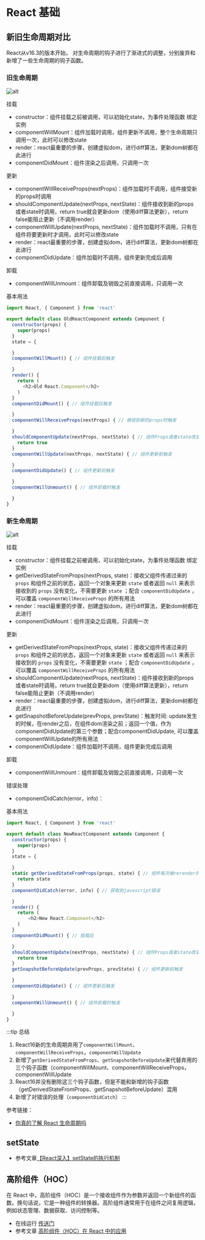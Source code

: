 # React 基础

## 新旧生命周期对比

React从v16.3的版本开始， 对生命周期的钩子进行了渐进式的调整，分别废弃和新增了一些生命周期的钩子函数。

### 旧生命周期

![alt](/oldLifeCycle.png)

挂载

* constructor：组件挂载之前被调用，可以初始化state，为事件处理函数 绑定实例
* componentWillMount：组件加载时调用，组件更新不调用，整个生命周期只调用一次，此时可以修改state
* render：react最重要的步骤，创建虚拟dom，进行diff算法，更新dom树都在此进行
* componentDidMount：组件渲染之后调用，只调用一次

更新

* componentWillReceiveProps(nextProps)：组件加载时不调用，组件接受新的props时调用
* shouldComponentUpdate(nextProps, nextState)：组件接收到新的props或者state时调用，return true就会更新dom（使用diff算法更新），return false能阻止更新（不调用render）
* componentWillUpdate(nextProps, nextState)：组件加载时不调用，只有在组件将要更新时才调用，此时可以修改state
* render：react最重要的步骤，创建虚拟dom，进行diff算法，更新dom树都在此进行
* componentDidUpdate：组件加载时不调用，组件更新完成后调用

卸载

* componentWillUnmount：组件卸载及销毁之前直接调用，只调用一次

基本用法

```js
import React, { Component } from 'react'

export default class OldReactComponent extends Component {
  constructor(props) {
    super(props)
  }
  state = {

  }
  componentWillMount() { // 组件挂载前触发

  }
  render() {
    return (
      <h2>Old React.Component</h2>
    )
  }
  componentDidMount() { // 组件挂载后触发

  }
  componentWillReceiveProps(nextProps) { // 接收到新的props时触发

  }
  shouldComponentUpdate(nextProps, nextState) { // 组件Props或者state改变时触发，true：更新，false：不更新
    return true
  }
  componentWillUpdate(nextProps, nextState) { // 组件更新前触发

  }
  componentDidUpdate() { // 组件更新后触发

  }
  componentWillUnmount() { // 组件卸载时触发

  }
}
```

### 新生命周期

![alt](/newLifeCycle.png)

挂载

* constructor：组件挂载之前被调用，可以初始化state，为事件处理函数 绑定实例
* getDerivedStateFromProps(nextProps, state)：接收父组件传递过来的 `props` 和组件之前的状态，返回一个对象来更新 `state` 或者返回 `null` 来表示接收到的 `props` 没有变化，不需要更新 `state` ；配合 `componentDidUpdate` ，可以覆盖 `componentWillReceiveProps` 的所有用法
* render：react最重要的步骤，创建虚拟dom，进行diff算法，更新dom树都在此进行
* componentDidMount：组件渲染之后调用，只调用一次

更新

* getDerivedStateFromProps(nextProps, state)：接收父组件传递过来的 `props` 和组件之前的状态，返回一个对象来更新 `state` 或者返回 `null` 来表示接收到的 `props` 没有变化，不需要更新 `state` ；配合 `componentDidUpdate` ，可以覆盖 `componentWillReceiveProps` 的所有用法
* shouldComponentUpdate(nextProps, nextState)：组件接收到新的props或者state时调用，return true就会更新dom（使用diff算法更新），return false能阻止更新（不调用render）
* render：react最重要的步骤，创建虚拟dom，进行diff算法，更新dom树都在此进行
* getSnapshotBeforeUpdate(prevProps, prevState)：触发时间: update发生的时候，在render之后，在组件dom渲染之前；返回一个值，作为componentDidUpdate的第三个参数；配合componentDidUpdate, 可以覆盖componentWillUpdate的所有用法
* componentDidUpdate：组件加载时不调用，组件更新完成后调用

卸载

* componentWillUnmount：组件卸载及销毁之前直接调用，只调用一次

错误处理

* componentDidCatch(error，info)：

基本用法

```js
import React, { Component } from 'react'

export default class NewReactComponent extends Component {
  constructor(props) {
    super(props)
  }
  state = {

  }
  static getDerivedStateFromProps(props, state) { // 组件每次被rerender的时候，包括在组件构建之后(虚拟dom之后，实际dom挂载之前)，每次获取新的props或state之后；;每次接收新的props之后都会返回一个对象作为新的state，返回null则说明不需要更新state
    return state
  }
  componentDidCatch(error, info) { // 获取到javascript错误

  }
  render() {
    return (
        <h2>New React.Component</h2>
    )
  }
  componentDidMount() { // 挂载后

  }
  shouldComponentUpdate(nextProps, nextState) { // 组件Props或者state改变时触发，true：更新，false：不更新
    return true
  }
  getSnapshotBeforeUpdate(prevProps, prevState) { // 组件更新前触发

  }
  componentDidUpdate() { // 组件更新后触发

  }
  componentWillUnmount() { // 组件卸载时触发

  }
}
```

:::tip 总结

1. React16新的生命周期弃用了`componentWillMount`、`componentWillReceiveProps`，`componentWillUpdate`
2. 新增了`getDerivedStateFromProps`、`getSnapshotBeforeUpdate`来代替弃用的三个钩子函数（componentWillMount、componentWillReceiveProps，componentWillUpdate
3. React16并没有删除这三个钩子函数，但是不能和新增的钩子函数（getDerivedStateFromProps、getSnapshotBeforeUpdate）混用
4. 新增了对错误的处理（`componentDidCatch`）
:::

参考链接：

* [你真的了解 React 生命周期吗](<https://juejin.cn/post/6844904021233238024#comment>)

## setState

* 参考文章[【React深入】setState的执行机制](https://juejin.cn/post/6844903781813993486)

## 高阶组件（HOC）

在 React 中，高阶组件（HOC）是一个接收组件作为参数并返回一个新组件的函数。换句话说，它是一种组件的转换器。高阶组件通常用于在组件之间复用逻辑，例如状态管理、数据获取、访问控制等。

* 在线运行 [传送门](https://codesandbox.io/s/gao-jie-zu-jian-hoc-ns7lw3)
* 参考文章 [高阶组件（HOC）在 React 中的应用](https://juejin.cn/post/7220677873584734268)
